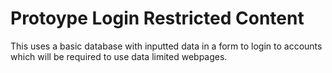# Protoype Login Restricted Content
This uses a basic database with inputted data in a form to login to accounts which will be required to use data limited webpages.
